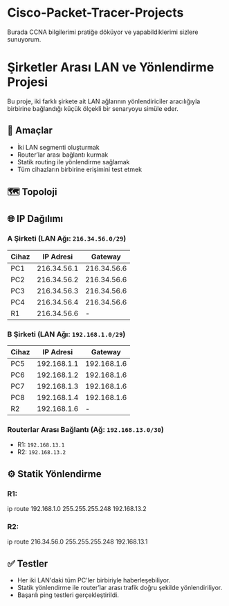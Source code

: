 # Cisco-Packet-Tracer-Projects
Burada CCNA bilgilerimi pratiğe döküyor ve yapabildiklerimi sizlere sunuyorum.

# Şirketler Arası LAN ve Yönlendirme Projesi

Bu proje, iki farklı şirkete ait LAN ağlarının yönlendiriciler aracılığıyla birbirine bağlandığı küçük ölçekli bir senaryoyu simüle eder.

## 🎯 Amaçlar
- İki LAN segmenti oluşturmak
- Router’lar arası bağlantı kurmak
- Statik routing ile yönlendirme sağlamak
- Tüm cihazların birbirine erişimini test etmek

## 🗺️ Topoloji



## 🌐 IP Dağılımı

### A Şirketi (LAN Ağı: `216.34.56.0/29`)
| Cihaz  | IP Adresi       | Gateway            |
|--------|------------------|---------------------|
| PC1    | 216.34.56.1      | 216.34.56.6         |
| PC2    | 216.34.56.2      | 216.34.56.6         |
| PC3    | 216.34.56.3      | 216.34.56.6         |
| PC4    | 216.34.56.4      | 216.34.56.6         |
| R1     | 216.34.56.6      | -                   |

### B Şirketi (LAN Ağı: `192.168.1.0/29`)
| Cihaz  | IP Adresi       | Gateway            |
|--------|------------------|---------------------|
| PC5    | 192.168.1.1      | 192.168.1.6         |
| PC6    | 192.168.1.2      | 192.168.1.6         |
| PC7    | 192.168.1.3      | 192.168.1.6         |
| PC8    | 192.168.1.4      | 192.168.1.6         |
| R2     | 192.168.1.6      | -                   |

### Routerlar Arası Bağlantı (Ağ: `192.168.13.0/30`)
- R1: `192.168.13.1`
- R2: `192.168.13.2`

## ⚙️ Statik Yönlendirme

### R1:

ip route 192.168.1.0 255.255.255.248 192.168.13.2

### R2:

ip route 216.34.56.0 255.255.255.248 192.168.13.1

## ✅ Testler
- Her iki LAN'daki tüm PC'ler birbiriyle haberleşebiliyor.
- Statik yönlendirme ile router’lar arası trafik doğru şekilde yönlendiriliyor.
- Başarılı ping testleri gerçekleştirildi.
